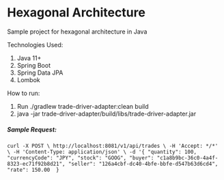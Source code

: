 # Hexagonal Architecture
Sample project for hexagonal architecture in Java

Technologies Used: 
1) Java 11+
2) Spring Boot
3) Spring Data JPA
4) Lombok

How to run: 
1) Run ./gradlew trade-driver-adapter:clean build
2) java -jar trade-driver-adapter/build/libs/trade-driver-adapter.jar

##### Sample Request: 

`curl -X POST \
  http://localhost:8081/v1/api/trades \
  -H 'Accept: */*' \
  -H 'Content-Type: application/json' \
  -d '{
	"quantity": 100,
	"currencyCode": "JPY",
	"stock": "GOOG",
	"buyer": "c1a8b9bc-36c0-4a4f-8323-ec71f92b8d21",
	"seller": "126a4cbf-dc40-4bfe-bbfe-d547b63d6cd4",
	"rate": 150.00 
}
`